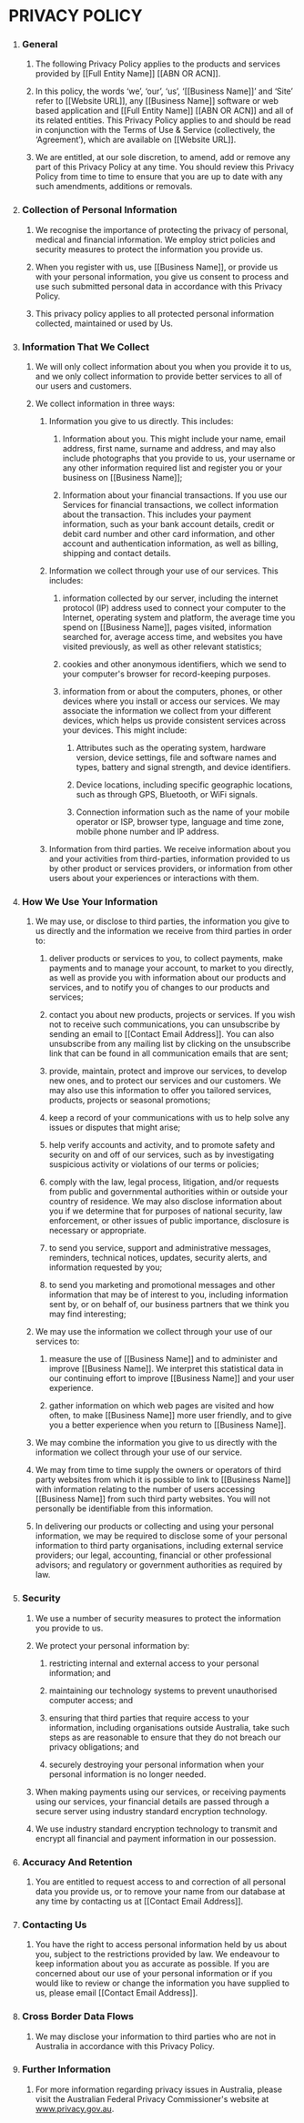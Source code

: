 # PRIVACY POLICY

1. ### General

	1. The following Privacy Policy applies to the products and services provided by [[Full Entity Name]] [[ABN OR ACN]]. 

	2. In this policy, the words ‘we’, ‘our’, ‘us’, ‘[[Business Name]]’ and ‘Site’ refer to [[Website URL]], any [[Business Name]] software or web based application and [[Full Entity Name]] [[ABN OR ACN]] and all of its related entities. This Privacy Policy applies to and should be read in conjunction with the Terms of Use & Service (collectively, the ‘Agreement’), which are available on [[Website URL]].
	
	3. We are entitled, at our sole discretion, to amend, add or remove any part of this Privacy Policy at any time. You should review this Privacy Policy from time to time to ensure that you are up to date with any such amendments, additions or removals.

2. ### Collection of Personal Information 

	1. We recognise the importance of protecting the privacy of personal, medical and financial information. We employ strict policies and security measures to protect the information you provide us. 
	
	2. When you register with us, use [[Business Name]], or provide us with your personal information, you give us consent to process and use such submitted personal data in accordance with this Privacy Policy. 
	
	3. This privacy policy applies to all protected personal information collected, maintained or used by Us.

3. ### Information That We Collect

	1. We will only collect information about you when you provide it to us, and we only collect information to provide better services to all of our users and customers.
	
	2. We collect information in three ways:
	
		1. Information you give to us directly. This includes:
		
			1. Information about you. This might include your name, email address, first name, surname and address, and may also include photographs that you provide to us, your username or any other information required list and register you or your business on [[Business Name]];

			2. Information about your financial transactions. If you use our Services for financial transactions, we collect information about the transaction. This includes your payment information, such as your bank account details, credit or debit card number and other card information, and other account and authentication information, as well as billing, shipping and contact details.

		2. Information we collect through your use of our services. This includes:
			
			1. information collected by our server, including the internet protocol (IP) address used to connect your computer to the Internet, operating system and platform, the average time you spend on [[Business Name]], pages visited, information searched for, average access time, and websites you have visited previously, as well as other relevant statistics;
			
			2. cookies and other anonymous identifiers, which we send to your computer's browser for record-keeping purposes. 

			3. information from or about the computers, phones, or other devices where you install or access our services. We may associate the information we collect from your different devices, which helps us provide consistent services across your devices. This might include:  

				1. Attributes such as the operating system, hardware version, device settings, file and software names and types, battery and signal strength, and device identifiers. 

				2. Device locations, including specific geographic locations, such as through GPS, Bluetooth, or WiFi signals.
				
				3. Connection information such as the name of your mobile operator or ISP, browser type, language and time zone, mobile phone number and IP address.

		3. Information from third parties. We receive information about you and your activities from third-parties, information provided to us by other product or services providers, or information from other users about your experiences or interactions with them. 

4. ### How We Use Your Information

	1. We may use, or disclose to third parties, the information you give to us directly and the information we receive from third parties in order to:
		
		1. deliver products or services to you, to collect payments, make payments and to manage your account, to market to you directly, as well as provide you with information about our products and services, and to notify you of changes to our products and services;

		2. contact you about new products, projects or services. If you wish not to receive such communications, you can unsubscribe by sending an email to [[Contact Email Address]]. You can also unsubscribe from any mailing list by clicking on the unsubscribe link that can be found in all communication emails that are sent;

		3. provide, maintain, protect and improve our services, to develop new ones, and to protect our services and our customers. We may also use this information to offer you tailored services, products, projects or seasonal promotions;
		
		4. keep a record of your communications with us to help solve any issues or disputes that might arise;
		
		5. help verify accounts and activity, and to promote safety and security on and off of our services, such as by investigating suspicious activity or violations of our terms or policies;
		
		6. comply with the law, legal process, litigation, and/or requests from public and governmental authorities within or outside your country of residence. We may also disclose information about you if we determine that for purposes of national security, law enforcement, or other issues of public importance, disclosure is necessary or appropriate.

		7. to send you service, support and administrative messages, reminders, technical notices, updates, security alerts, and information requested by you;

		8. to send you marketing and promotional messages and other information that may be of interest to you, including information sent by, or on behalf of, our business partners that we think you may find interesting;

	2. We may use the information we collect through your use of our services to:
		
		1. measure the use of [[Business Name]] and to administer and improve [[Business Name]]. We interpret this statistical data in our continuing effort to improve [[Business Name]] and your user experience.
		
		2. gather information on which web pages are visited and how often, to make [[Business Name]] more user friendly, and to give you a better experience when you return to [[Business Name]]. 

	3. We may combine the information you give to us directly with the information we collect through your use of our service.
	
	4. We may from time to time supply the owners or operators of third party websites from which it is possible to link to [[Business Name]] with information relating to the number of users accessing [[Business Name]] from such third party websites. You will not personally be identifiable from this information.
	
	5. In delivering our products or collecting and using your personal information, we may be required to disclose some of your personal information to third party organisations, including external service providers; our legal, accounting, financial or other professional advisors; and regulatory or government authorities as required by law.

5. ### Security

	1. We use a number of security measures to protect the information you provide to us.
	
	2. We protect your personal information by:
		
		1. restricting internal and external access to your personal information; and
		
		2. maintaining our technology systems to prevent unauthorised computer access; and
		
		3. ensuring that third parties that require access to your information, including organisations outside Australia, take such steps as are reasonable to ensure that they do not breach our privacy obligations; and
		
		4. securely destroying your personal information when your personal information is no longer needed.
	
	3. When making payments using our services, or receiving payments using our services, your financial details are passed through a secure server using industry standard encryption technology.
	
	4. We use industry standard encryption technology to transmit and encrypt all financial and payment information in our possession.

6. ### Accuracy And Retention

	1. You are entitled to request access to and correction of all personal data you provide us, or to remove your name from our database at any time by contacting us at [[Contact Email Address]].

7. ### Contacting Us

	1. You have the right to access personal information held by us about you, subject to the restrictions provided by law. We endeavour to keep information about you as accurate as possible. If you are concerned about our use of your personal information or if you would like to review or change the information you have supplied to us, please email [[Contact Email Address]].

8. ### Cross Border Data Flows

	1. We may disclose your information to third parties who are not in Australia in accordance with this Privacy Policy. 

9. ### Further Information

	1. For more information regarding privacy issues in Australia, please visit the Australian Federal Privacy Commissioner's website at www.privacy.gov.au.
